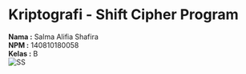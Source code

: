 # Kriptografi - Shift Cipher Program </br>
**Nama  :** Salma Alifia Shafira </br>
**NPM   :** 140810180058 </br>
**Kelas :** B </br>
![SS](https://user-images.githubusercontent.com/47998386/93842225-5482cc80-fcc0-11ea-82e0-42d010d9dd32.PNG)
